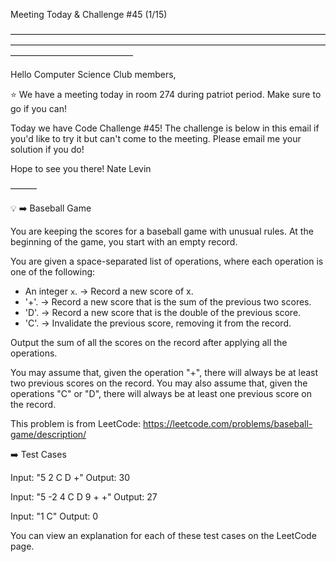 Meeting Today & Challenge #45 (1/15)

——————————————————————————————————————————————————————————————————————————————————————

Hello Computer Science Club members,

⭐️ We have a meeting today in room 274 during patriot period.
Make sure to go if you can!

Today we have Code Challenge #45! The challenge is below in this email if you'd like to try it but can't come to the meeting. Please email me your solution if you do!

Hope to see you there!
Nate Levin

———

💡 ➡️ Baseball Game

You are keeping the scores for a baseball game with unusual rules. At the beginning of the game, you start with an empty record.

You are given a space-separated list of operations, where each operation is one of the following:

-   An integer `x`. -> Record a new score of x.
-   '+'. -> Record a new score that is the sum of the previous two scores.
-   'D'. -> Record a new score that is the double of the previous score.
-   'C'. -> Invalidate the previous score, removing it from the record.

Output the sum of all the scores on the record after applying all the operations.

You may assume that, given the operation "+", there will always be at least two previous scores on the record.
You may also assume that, given the operations "C" or "D", there will always be at least one previous score on the record.

This problem is from LeetCode: https://leetcode.com/problems/baseball-game/description/

➡️ Test Cases

Input: "5 2 C D +"
Output: 30

Input: "5 -2 4 C D 9 + +"
Output: 27

Input: "1 C"
Output: 0

You can view an explanation for each of these test cases on the LeetCode page.
